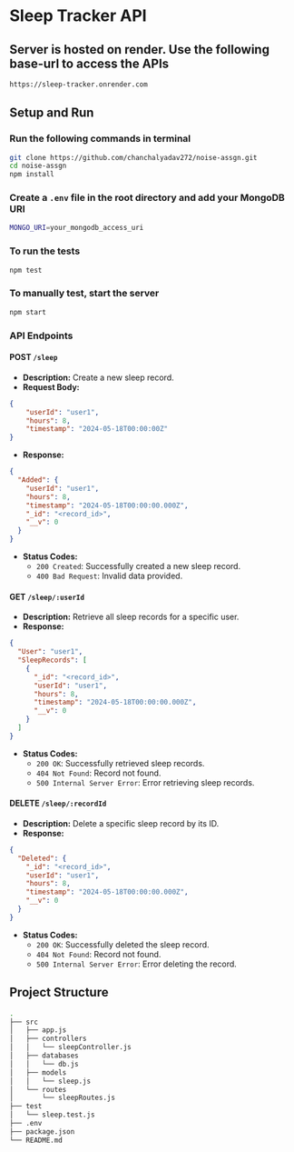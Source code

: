 # Sleep Tracker API

## Server is hosted on render. Use the following base-url to access the APIs

```bash
https://sleep-tracker.onrender.com
```

## Setup and Run

### Run the following commands in terminal

```bash
git clone https://github.com/chanchalyadav272/noise-assgn.git
cd noise-assgn 
npm install
```

### Create a `.env` file in the root directory and add your MongoDB URI

```bash
MONGO_URI=your_mongodb_access_uri
```

### To run the tests

```bash
npm test
```

### To manually test, start the server

```bash
npm start
```

### API Endpoints

#### POST `/sleep`

- **Description:** Create a new sleep record.
- **Request Body:**

```json
{
    "userId": "user1",
    "hours": 8,
    "timestamp": "2024-05-18T00:00:00Z"
}
```

- **Response:**
  
```json
{
  "Added": {
    "userId": "user1",
    "hours": 8,
    "timestamp": "2024-05-18T00:00:00.000Z",
    "_id": "<record_id>",
    "__v": 0
  }
}
```

- **Status Codes:**
  - `200 Created`: Successfully created a new sleep record.
  - `400 Bad Request`: Invalid data provided.

#### GET `/sleep/:userId`

- **Description:** Retrieve all sleep records for a specific user.
- **Response:**
  
```json
{
  "User": "user1",
  "SleepRecords": [
    {
      "_id": "<record_id>",
      "userId": "user1",
      "hours": 8,
      "timestamp": "2024-05-18T00:00:00.000Z",
      "__v": 0
    }
  ]
}
```

- **Status Codes:**
  - `200 OK`: Successfully retrieved sleep records.
  - `404 Not Found`: Record not found.
  - `500 Internal Server Error`: Error retrieving sleep records.

#### DELETE `/sleep/:recordId`

- **Description:** Delete a specific sleep record by its ID.
- **Response:**
  
```json
{
  "Deleted": {
    "_id": "<record_id>",
    "userId": "user1",
    "hours": 8,
    "timestamp": "2024-05-18T00:00:00.000Z",
    "__v": 0
  }
}
```

- **Status Codes:**
  - `200 OK`: Successfully deleted the sleep record.
  - `404 Not Found`: Record not found.
  - `500 Internal Server Error`: Error deleting the record.

## Project Structure

```bash
.
├── src
│   ├── app.js
│   ├── controllers
│   │   └── sleepController.js
│   ├── databases
│   │   └── db.js
│   ├── models
│   │   └── sleep.js
│   └── routes
│       └── sleepRoutes.js
├── test
│   └── sleep.test.js
├── .env
├── package.json
└── README.md
```
